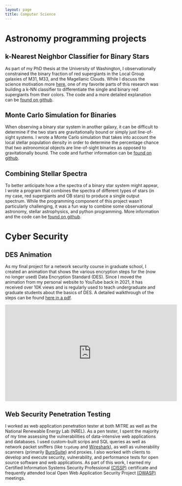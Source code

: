 ```yaml
---
layout: page
title: Computer Science
---
```


# Astronomy programming projects

## k-Nearest Neighbor Classifier for Binary Stars

As part of my PhD thesis at the University of Washington, I observationally constrained the binary fraction of red supergiants in the Local Group galaxies of M31, M33, and the Magellanic Clouds. While I discuss the science motivation more [here](https://kathrynneugent.com/astronomy/), one of my favorite parts of this research was building a k-NN classifier to differentiate the single and binary red supergiants from their colors. The code and a more detailed explanation can be [found on github](https://github.com/KNeugent/kNN-BinaryStars).

## Monte Carlo Simulation for Binaries

When observing a binary star system in another galaxy, it can be difficult to determine if the two stars are gravitationally bound or simply just line-of-sight systems. I wrote a Monte Carlo simulation that takes into account the local stellar population density in order to determine the percentage chance that two astronomical objects are line-of-sight binaries as opposed to gravitationally bound. The code and further information can be [found on github](https://github.com/KNeugent/LineOfSightBinaries).

## Combining Stellar Spectra

To better anticipate how a the spectra of a binary star system might appear, I wrote a program that combines the spectra of different types of stars (in my case, red supergiants and OB stars) to produce a single output spectrum. While the programming component of this project wasn't particularly challenging, it was a fun way to combine some observational astronomy, stellar astrophysics, and python programming. More information and the code can be [found on github](https://github.com/KNeugent/BinaryStarSpectraCombine).

# Cyber Security

## DES Animation

As my final project for a network security course in graduate school, I created an animation that shows the various encryption steps for the (now no longer used) Data Encryption Standard (DES). Since I moved the animation from my personal website to YouTube back in 2021, it has received over 10K views and is regularly used to teach undergraduate and graduate students about the basics of DES. A detailed walkthrough of the steps can be found [here in a pdf](/assets/pdf/DESwalkthrough.pdf).

<iframe width="560" height="315" src="https://www.youtube.com/embed/Vcld7CMAnNs" title="YouTube video player" frameborder="0" allow="accelerometer; autoplay; clipboard-write; encrypted-media; gyroscope; picture-in-picture; web-share" allowfullscreen></iframe>

## Web Security Penetration Testing

I worked as web application penetration tester at both MITRE as well as the National Renewable Energy Lab (NREL). As a pen tester, I spent the majority of my time assessing the vulnerabilities of data-intensive web applications and databases. I used custom-built scrips and SQL queries as well as network packet sniffers (like `tcpdump` and [Wireshark](https://www.wireshark.org)), as well as vulnerability scanners (primarily [BurpSuite](https://portswigger.net/burp)) and proxies. I also worked with clients to develop and execute security, vulnerability, and performance tests for open source software and web applications. As part of this work, I earned my Certified Information Systems Security Professional [(CISSP)](https://www.isc2.org/Certifications/CISSP) certificate and frequently attended local Open Web Application Security Project [(OWASP)](https://owasp.org) meetings.
